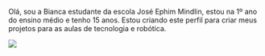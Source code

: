 Olá, sou a Bianca estudante da escola José Ephim Mindlin, estou na 1º ano do ensino médio e tenho 15 anos.
Estou criando este perfil para criar meus projetos para as aulas de tecnologia e robótica.

![](https://media1.tenor.com/m/1YrqpA1x8ksAAAAd/caraio-talking.gif)

